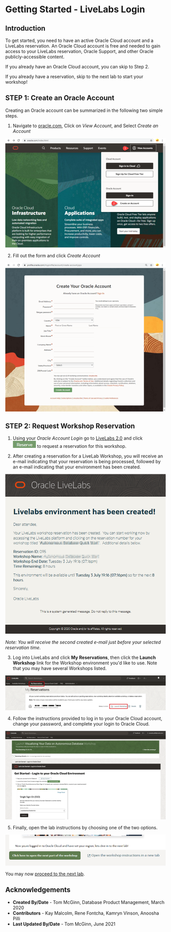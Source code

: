 # Getting Started - LiveLabs Login

## Introduction

To get started, you need to have an active Oracle Cloud account and a LiveLabs reservation. An Oracle Cloud account is free and needed to gain access to your LiveLabs reservation, Oracle Support, and other Oracle publicly-accessible content.

If you already have an Oracle Cloud account, you can skip to Step 2.

If you already have a reservation, skip to the next lab to start your workshop!

## STEP 1: **Create an Oracle Account**

Creating an Oracle account can be summarized in the following two simple steps.

1. Navigate to [oracle.com](http://www.oracle.com), Click on *View Account*, and Select *Create an Account*

  ![](images/create-account-oracle-1.png " ")

2. Fill out the form and click *Create Account*

  ![](images/create-account-oracle-2.png " ")

## STEP 2: **Request Workshop Reservation**

1. Using your *Oracle Account Login* go to [LiveLabs 2.0](http://bit.ly/golivelabs) and click  ![](images/reserve.png) to request a reservation for this workshop.

2. After creating a reservation for a LiveLab Workshop, you will receive an e-mail indicating that your reservation is being processed, followed by an e-mail indicating that your environment has been created.

  ![](images/livelab-env-created-email.png " ")

  *Note: You will receive the second created e-mail just before your selected reservation time.*

3. Log into LiveLabs and click **My Reservations**, then click the **Launch Workshop** link for the Workshop environment you'd like to use. Note that you may have several Workshops listed.

  ![](images/ll-reservations.png " ")

4. Follow the instructions provided to log in to your Oracle Cloud account, change your password, and complete your login to Oracle Cloud.

  ![](images/launch-ll-workshop.png " ")

5. Finally, open the lab instructions by choosing one of the two options.

  ![](images/open-workshop.png " ")

You may now [proceed to the next lab](#next).


## Acknowledgements

- **Created By/Date** - Tom McGinn, Database Product Management, March 2020
- **Contributors** - Kay Malcolm, Rene Fontcha, Kamryn Vinson, Anoosha Pilli
- **Last Updated By/Date** - Tom McGinn, June 2021
